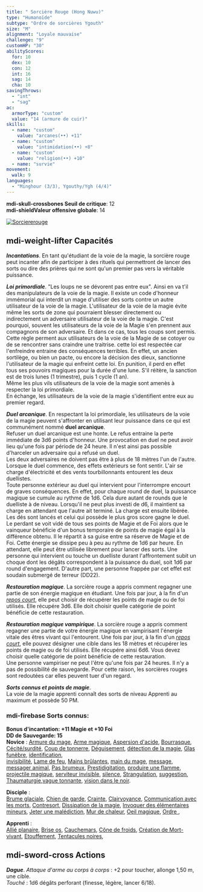 ```yaml
---
title: " Sorcière Rouge (Hong Nuwu)"
type: "Humanoïde"
subtype: "Ordre de sorcières Ygouth"
size: "M"
alignment: "Loyale mauvaise"
challenge: "9"
customHP: "30"
abilityScores:
  for: 10
  dex: 10
  con: 12
  int: 16
  sag: 14
  cha: 10
savingThrows:
  - "int"
  - "sag"
ac:
  armorType: "custom"
  value: "14 (armure de cuir)"
skills:
  - name: "custom"
    value: "arcanes(••) +11"
  - name: "custom"
    value: "intimidation(••) +8"
  - name: "custom"
    value: "religion(••) +10"
  - name: "survie"
movement:
  walk: 9
languages:
  - "Minghour (3/3), Ygouthy/Ygh (4/4)"
---
```

**<v-icon>mdi-skull-crossbones</v-icon> Seuil de critique**: 12      
**<v-icon>mdi-shield</v-icon>Valeur offensive globale**: 14     

[![Sorciererouge](https://www.douaratil.fr/illustrations/humanoide/sorciererouge300.jpeg)](https://www.douaratil.fr/illustrations/humanoide/sorciererouge.jpeg)  

## <v-icon>mdi-weight-lifter</v-icon> Capacités

_**Incantations**_.
En tant qu'étudiant de la voie de la magie, la sorcière rouge peut incanter afin de participer à des rituels qui permettront de lancer des sorts ou dire des prières qui ne sont qu'un premier pas vers la véritable puissance.   

_**Loi primordiale**_.
"Les loups ne se dévorent pas entre eux". Ainsi en va t'il des manipulateurs de la voie de la magie. Il existe un code d'honneur immémorial qui interdit un mage d'utiliser des sorts contre un autre utilisateur de la voie de la magie. L'utilisateur de la voie de la magie évite même les sorts de zone qui pourraient blesser directement ou indirectement un adversaire utilisateur de la voie de la magie. C'est pourquoi, souvent les utilisateurs de la voie de la Magie s'en prennent aux compagnons de son adversaire. Et dans ce cas, tous les coups sont permis.  
Cette règle perment aux utilisateurs de la voie de la Magie de se cotoyer ou de se rencontrer sans craindre une traitrise. cette loi est respectée car l'enfreindre entraine des conséquences terribles. En effet, un ancien sortilège, ou bien un pacte, ou encore la décision des dieux, sanctionne l'utilisateur de la magie qui enfreint cette loi. En punition, il perd en effet tous ses pouvoirs magiques pour la durée d'une lune. S'il réitère, la sanction est de trois lunes (1 trimestre), puis 1 cycle (1 an).   
Même les plus vils utilisateurs de la voie de la magie sont amenès à respecter la loi primordiale.  
En échange, les utilisateurs de la voie de la magie s'identifient entre eux au premier regard.  

_**Duel arcanique**_.
En respectant la loi primordiale, les utilisateurs de la voie de la magie peuvent s'affronter en utilisant leur puissance dans ce qui est communément nommé **duel arcanique**.  
Refuser un duel arcanique est une honte. Le refus entraine la perte immédiate de 3d6 points d'honneur. Une provocation en duel ne peut avoir lieu qu'une fois par période de 24 heure. Il n'est ainsi pas possible d'harceler un adversaire qui a refusé un duel.  
Les deux adversaires ne doivent pas être à plus de 18 mètres l'un de l'autre. Lorsque le duel commence, des effets extérieurs se font sentir. L'air se charge d'électricité et des vents tourbillonnants entourent les deux duellistes.   
Toute personne extérieur au duel qui intervient pour l'interrompre encourt de graves conséquences.
En effet, pour chaque round de duel, la puissance magique se cumule au rythme de 1d6. Cela dure autant de rounds que le duelliste à de niveau. Lorsqu'il ne peut plus investi de d6, il maintient sa charge en attendant que l'autre ait terminé. La charge est ensuite libérée. Les dés sont lancés et celui qui possède le plus gros score gagne le duel. Le perdant se voit vidé de tous ses points de Magie et de Foi alors que le vainqueur bénéficie d'un bonus temporaire de points de magie égal à la différence obtenu. Il le répartit à sa guise entre sa réserve de Magie et de Foi. Cette énergie se dissipe peu à peu au rythme de 1d6 par heure. En attendant, elle peut être utilisée librement pour lancer des sorts.
Une personne qui intervient ou touche un duelliste durant l'affrontement subit un choque dont les dégâts correspondent à la puissance du duel, soit 1d6 par round d'engagement. D'autre part, une personne frappée par cet effet est soudain submergé de terreur (DD22).  

_**Restauration magique**_.
La sorcière rouge a appris comment regagner une partie de son énergie magique en étudiant. Une fois par jour, à la fin d'un [_repos court_](/gerer-la-sante-du-personnage/#repos-court), elle peut choisir de récupérer les points de magie ou de foi utilisés. Elle récupére 3d6. Elle doit choisir quelle catégorie de point bénéficie de cette restauration.   

_**Restauration magique vampirique**_.
La sorcière rouge a  appris comment regagner une partie de votre énergie magique en vampirisant l'énergie vitale des êtres vivant qui l'entourent. Une fois par jour, à la fin d'un [_repos court_](/gerer-la-sante-du-personnage/#repos-court), elle pouvez désigner une cible dans les 18 mètres et récupérer les points de magie ou de foi utilisés. Elle récupére ainsi 6d6. Vous devez choisir quelle catégorie de point bénéficie de cette restauration.   
Une personne vampiriser ne peut l'être qu'une fois par 24 heures. Il n'y a pas de possibilité de sauvegarde. Pour cette raison, les sorcières rouges sont redoutées car elles peuvent tuer d'un regard. 

_**Sorts connus et points de magie**_.   
La voie de la magie apprenti connaît des sorts de niveau Apprenti au maximum et possède 50 PM.  


### <v-icon>mdi-firebase</v-icon> Sorts connus:  
**Bonus d'incantation: +11 Magie et +10 Foi**  
**DD de Sauvegarde: 15**   
**Novice** : [Armure du mage](/grimoire/armure-du-mage), [Arme magique](/grimoire/arme-magique), [Aspersion d'acide](/grimoire/aspersion-acide), [Bourrasque](/grimoire/bourrasque), [Cécité/surdité](/grimoire/cecite-surdite), [Coup de tonnerre](/grimoire/coup-de-tonnerre),
[Déguisement](/grimoire/deguisement), [détection de la magie](/grimoire/detection-de-la-magie), [Glas funèbre](/grimoire/glas-funebre), [identification](/grimoire/identification),  
[invisibilité](/grimoire/invisibilite), [Lame de feu](/grimoire/lame-de-feu), [Mains brûlantes](/grimoire/mains-brulantes/), [main du mage](/grimoire/main-du-mage), [message](/grimoire/message), [messager animal](/grimoire/messager-animal), [Pas brumeux](/grimoire/pas-brumeux), [Prestidigitation](/grimoire/prestidigitation), [produire une flamme](/grimoire/produire-une-flamme), [projectile magique](/grimoire/projectile-magique), [serviteur invisible](/grimoire/serviteur-invisible),  [silence](/grimoire/silence),
[Strangulation](/grimoire/strangulation), [suggestion](/grimoire/suggestion), [Thaumaturgie](/grimoire/thaumaturgie),[vague tonnante](/grimoire/vague-tonnante), [vision dans le noir](/grimoire/vision-dans-le-noir).  

**Disciple** :  
[Brume glaciale](/grimoire/brume-glaciale), [Chien de garde](/grimoire/chien-de-garde), [Crainte](/grimoire/crainte), [Clairvoyance](/grimoire/clairvoyance), [Communication avec les morts](/grimoire/communication-avec-les-morts/),  [Contresort](/grimoire/contresort), [Dissipation de la magie](/grimoire/dissipation-de-la-magie), [Invoquer des élémentaires mineurs](/grimoire/invoquer-des-elementaires-mineurs), [Jeter une malédiction](/grimoire/jeter-une-malediction), [Mur de chaleur](/grimoire/mur-de-chaleur), [Oeil magique](/grimoire/oeil-magique), [Ordre ](/grimoire/ordre),                 

**Apprenti** :  
 [Allié planaire](/grimoire/allie-planaire/), [Brise os](/grimoire/brise-os), [Cauchemars](/grimoire/cauchemars), [Cône de froids](/grimoire/cone-de-froid), [Création de Mort-vivant](/grimoire/creation-de-mort-vivant), [Etouffement](/grimoire/etouffement), [Tentacules noires](/grimoire/tentacules-noires), 


## <v-icon>mdi-sword-cross</v-icon> Actions
_**Dague**_. _Attaque d'arme au corps à corps_ : +2 pour toucher, allonge 1,50 m, une cible.  
_Touché_ : 1d6 dégâts perforant (finesse, légère, lancer 6/18).  

